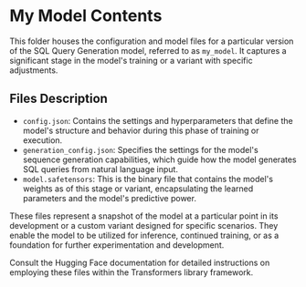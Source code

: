 # My Model Contents

This folder houses the configuration and model files for a particular version of the SQL Query Generation model, referred to as `my_model`. It captures a significant stage in the model's training or a variant with specific adjustments.

## Files Description

- `config.json`: Contains the settings and hyperparameters that define the model's structure and behavior during this phase of training or execution.
- `generation_config.json`: Specifies the settings for the model's sequence generation capabilities, which guide how the model generates SQL queries from natural language input.
- `model.safetensors`: This is the binary file that contains the model's weights as of this stage or variant, encapsulating the learned parameters and the model's predictive power.

These files represent a snapshot of the model at a particular point in its development or a custom variant designed for specific scenarios. They enable the model to be utilized for inference, continued training, or as a foundation for further experimentation and development.

Consult the Hugging Face documentation for detailed instructions on employing these files within the Transformers library framework.
